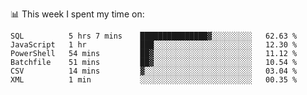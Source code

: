 📊 This week I spent my time on:
<!--START_SECTION:waka-->

```text
SQL          5 hrs 7 mins    ███████████████▓░░░░░░░░░   62.63 %
JavaScript   1 hr            ███░░░░░░░░░░░░░░░░░░░░░░   12.30 %
PowerShell   54 mins         ██▓░░░░░░░░░░░░░░░░░░░░░░   11.12 %
Batchfile    51 mins         ██▓░░░░░░░░░░░░░░░░░░░░░░   10.54 %
CSV          14 mins         ▓░░░░░░░░░░░░░░░░░░░░░░░░   03.04 %
XML          1 min           ░░░░░░░░░░░░░░░░░░░░░░░░░   00.35 %
```

<!--END_SECTION:waka-->

